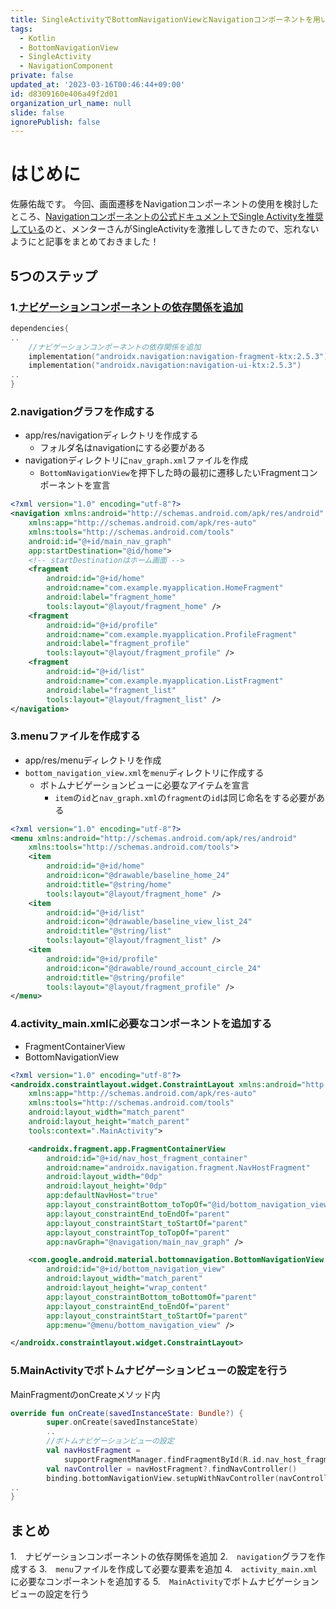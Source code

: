 ```yaml
---
title: SingleActivityでBottomNavigationViewとNavigationコンポーネントを用いて画面遷移をしたい
tags:
  - Kotlin
  - BottomNavigationView
  - SingleActivity
  - NavigationComponent
private: false
updated_at: '2023-03-16T00:46:44+09:00'
id: d8309160e406a49f2d01
organization_url_name: null
slide: false
ignorePublish: false
---
```

# はじめに
佐藤佑哉です。
今回、画面遷移をNavigationコンポーネントの使用を検討したところ、[Navigationコンポーネントの公式ドキュメントでSingle Activityを推奨している](https://developer.android.com/guide/navigation/navigation-migrate?hl=ja#:~:text=%E9%87%8D%E8%A6%81%3A%20%E7%A2%BA%E5%AE%9F%E3%81%AB%E7%A7%BB%E8%A1%8C%E3%82%92%E6%88%90%E5%8A%9F%E3%81%95%E3%81%9B%E3%82%8B%E3%81%9F%E3%82%81%E3%81%AB%E3%81%AF%E3%80%81%E5%8F%8D%E5%BE%A9%E3%83%97%E3%83%AD%E3%82%BB%E3%82%B9%E3%81%A8%E3%81%97%E3%81%A6%E7%A7%BB%E8%A1%8C%E3%82%92%E6%AE%B5%E9%9A%8E%E7%9A%84%E3%81%AB%E8%A1%8C%E3%81%84%E3%80%81%E3%82%B9%E3%83%86%E3%83%83%E3%83%97%E3%81%94%E3%81%A8%E3%81%AB%E3%82%A2%E3%83%97%E3%83%AA%E3%82%92%E5%BE%B9%E5%BA%95%E7%9A%84%E3%81%AB%E3%83%86%E3%82%B9%E3%83%88%E3%81%97%E3%81%BE%E3%81%99%E3%80%82Navigation%20%E3%82%B3%E3%83%B3%E3%83%9D%E3%83%BC%E3%83%8D%E3%83%B3%E3%83%88%E3%82%92%E6%9C%80%E5%A4%A7%E9%99%90%E3%81%AB%E6%B4%BB%E7%94%A8%E3%81%A7%E3%81%8D%E3%82%8B%E3%81%AE%E3%81%AF%E3%82%B7%E3%83%B3%E3%82%B0%E3%83%AB%20%E3%82%A2%E3%82%AF%E3%83%86%E3%82%A3%E3%83%93%E3%83%86%E3%82%A3%20%E3%82%A2%E3%83%BC%E3%82%AD%E3%83%86%E3%82%AF%E3%83%81%E3%83%A3%E3%81%A7%E3%81%99%E3%81%8C%E3%80%81%E3%82%A2%E3%83%97%E3%83%AA%E3%82%92%E5%AE%8C%E5%85%A8%E3%81%AB%E7%A7%BB%E8%A1%8C%E3%81%97%E3%81%AA%E3%81%8F%E3%81%A6%E3%82%82%20Navigation%20%E3%82%B3%E3%83%B3%E3%83%9D%E3%83%BC%E3%83%8D%E3%83%B3%E3%83%88%E3%82%92%E6%B4%BB%E7%94%A8%E3%81%99%E3%82%8B%E3%81%93%E3%81%A8%E3%81%AF%E5%8F%AF%E8%83%BD%E3%81%A7%E3%81%99%E3%80%82)のと、メンターさんがSingleActivityを激推ししてきたので、忘れないようにと記事をまとめておきました！

## 5つのステップ

### 1.[ナビゲーションコンポーネントの依存関係を追加](https://developer.android.com/guide/navigation/navigation-getting-started?hl=ja#:~:text=%C2%A0%20//%20Kotlin%0A%C2%A0%20implementation(%22androidx.navigation%3Anavigation%2Dfragment%2Dktx%3A%24nav_version%22)%0A%C2%A0%20implementation(%22androidx.navigation%3Anavigation%2Dui%2Dktx%3A%24nav_version%22))
``` Kotlin
dependencies{
..
    //ナビゲーションコンポーネントの依存関係を追加
    implementation("androidx.navigation:navigation-fragment-ktx:2.5.3")
    implementation("androidx.navigation:navigation-ui-ktx:2.5.3")
..
}
```
### 2.navigationグラフを作成する
- app/res/navigationディレクトリを作成する
    - フォルダ名はnavigationにする必要がある
- navigationディレクトリに`nav_graph.xml`ファイルを作成
    - `BottomNavigationView`を押下した時の最初に遷移したいFragmentコンポーネントを宣言
``` xml
<?xml version="1.0" encoding="utf-8"?>
<navigation xmlns:android="http://schemas.android.com/apk/res/android"
    xmlns:app="http://schemas.android.com/apk/res-auto"
    xmlns:tools="http://schemas.android.com/tools"
    android:id="@+id/main_nav_graph"
    app:startDestination="@id/home">
    <!-- startDestinationはホーム画面 -->
    <fragment
        android:id="@+id/home"
        android:name="com.example.myapplication.HomeFragment"
        android:label="fragment_home"
        tools:layout="@layout/fragment_home" />
    <fragment
        android:id="@+id/profile"
        android:name="com.example.myapplication.ProfileFragment"
        android:label="fragment_profile"
        tools:layout="@layout/fragment_profile" />
    <fragment
        android:id="@+id/list"
        android:name="com.example.myapplication.ListFragment"
        android:label="fragment_list"
        tools:layout="@layout/fragment_list" />
</navigation>
```
### 3.menuファイルを作成する
- app/res/menuディレクトリを作成
- ``bottom_navigation_view.xml``を`menu`ディレクトリに作成する
    - ボトムナビゲーションビューに必要なアイテムを宣言
        - `item`の`id`と`nav_graph.xml`の`fragment`の`id`は同じ命名をする必要がある
``` xml
<?xml version="1.0" encoding="utf-8"?>
<menu xmlns:android="http://schemas.android.com/apk/res/android"
    xmlns:tools="http://schemas.android.com/tools">
    <item
        android:id="@+id/home"
        android:icon="@drawable/baseline_home_24"
        android:title="@string/home"
        tools:layout="@layout/fragment_home" />
    <item
        android:id="@+id/list"
        android:icon="@drawable/baseline_view_list_24"
        android:title="@string/list"
        tools:layout="@layout/fragment_list" />
    <item
        android:id="@+id/profile"
        android:icon="@drawable/round_account_circle_24"
        android:title="@string/profile"
        tools:layout="@layout/fragment_profile" />
</menu>
```
### 4.activity_main.xmlに必要なコンポーネントを追加する
- FragmentContainerView
- BottomNavigationView
``` xml
<?xml version="1.0" encoding="utf-8"?>
<androidx.constraintlayout.widget.ConstraintLayout xmlns:android="http://schemas.android.com/apk/res/android"
    xmlns:app="http://schemas.android.com/apk/res-auto"
    xmlns:tools="http://schemas.android.com/tools"
    android:layout_width="match_parent"
    android:layout_height="match_parent"
    tools:context=".MainActivity">

    <androidx.fragment.app.FragmentContainerView
        android:id="@+id/nav_host_fragment_container"
        android:name="androidx.navigation.fragment.NavHostFragment"
        android:layout_width="0dp"
        android:layout_height="0dp"
        app:defaultNavHost="true"
        app:layout_constraintBottom_toTopOf="@id/bottom_navigation_view"
        app:layout_constraintEnd_toEndOf="parent"
        app:layout_constraintStart_toStartOf="parent"
        app:layout_constraintTop_toTopOf="parent"
        app:navGraph="@navigation/main_nav_graph" />

    <com.google.android.material.bottomnavigation.BottomNavigationView
        android:id="@+id/bottom_navigation_view"
        android:layout_width="match_parent"
        android:layout_height="wrap_content"
        app:layout_constraintBottom_toBottomOf="parent"
        app:layout_constraintEnd_toEndOf="parent"
        app:layout_constraintStart_toStartOf="parent"
        app:menu="@menu/bottom_navigation_view" />

</androidx.constraintlayout.widget.ConstraintLayout>
```
### 5.MainActivityでボトムナビゲーションビューの設定を行う
MainFragmentのonCreateメソッド内
```Kotlin
override fun onCreate(savedInstanceState: Bundle?) {
        super.onCreate(savedInstanceState)
        ..
        //ボトムナビゲーションビューの設定
        val navHostFragment =
            supportFragmentManager.findFragmentById(R.id.nav_host_fragment_container)
        val navController = navHostFragment?.findNavController()
        binding.bottomNavigationView.setupWithNavController(navController!!)
..
}
```
## まとめ
1.　ナビゲーションコンポーネントの依存関係を追加
2.　`navigation`グラフを作成する
3.　`menu`ファイルを作成して必要な要素を追加
4.　`activity_main.xml`に必要なコンポーネントを追加する
5.　`MainActivity`でボトムナビゲーションビューの設定を行う






